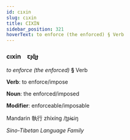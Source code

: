 ```yaml
---
id: cıxin
slug: cıxin
title: CIXİN
sidebar_position: 321
hoverText: to enforce (the enforced) § Verb
---
```


### cıxin&emsp;<span kind="abugida">ꞇȷɋ̃ɟ</span>

*to enforce (the enforced)* **§** Verb

**Verb**: to enforce/impose

**Noun**: the enforced/imposed

**Modifier**: enforceable/imposable

Mandarin 執行 zhíxíng /ʈʂɨɕiŋ

*Sino-Tibetan Language Family*